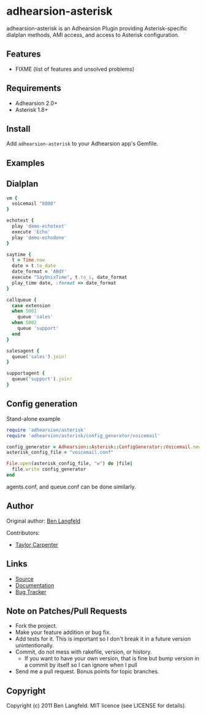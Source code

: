 adhearsion-asterisk
===========

adhearsion-asterisk is an Adhearsion Plugin providing Asterisk-specific dialplan methods, AMI access, and access to Asterisk configuration.

Features
--------

* FIXME (list of features and unsolved problems)

Requirements
------------

* Adhearsion 2.0+
* Asterisk 1.8+

Install
-------

Add `adhearsion-asterisk` to your Adhearsion app's Gemfile.

Examples
--------

## Dialplan


```ruby
vm {
  voicemail "8000"
}

echotest {
  play 'demo-echotest'
  execute 'Echo'
  play 'demo-echodone'
}

saytime {
  t = Time.now
  date = t.to_date
  date_format = 'ABdY'
  execute "SayUnixTime", t.to_i, date_format
  play_time date, :format => date_format
}

callqueue {
  case extension
  when 5001
    queue 'sales'
  when 5002
    queue 'support'
  end
}

salesagent {
  queue('sales').join!
}

supportagent {
  queue('support').join!
}
```

## Config generation

Stand-alone example

```ruby
require 'adhearsion/asterisk'
require 'adhearsion/asterisk/config_generator/voicemail'

config_generator = Adhearsion::Asterisk::ConfigGenerator::Voicemail.new
asterisk_config_file = "voicemail.conf"

File.open(asterisk_config_file, "w") do |file|
  file.write config_generator
end
```

agents.conf, and queue.conf can be done similarly.

Author
------

Original author: [Ben Langfeld](https://github.com/benlangfeld)

Contributors:
* [Taylor Carpenter](https://github.com/taylor)

Links
-----
* [Source](https://github.com/adhearsion/adhearsion-asterisk)
* [Documentation](http://rdoc.info/github/adhearsion/adhearsion-asterisk/master/frames)
* [Bug Tracker](https://github.com/adhearsion/adhearsion-asterisk/issues)

Note on Patches/Pull Requests
-----------------------------

* Fork the project.
* Make your feature addition or bug fix.
* Add tests for it. This is important so I don't break it in a future version unintentionally.
* Commit, do not mess with rakefile, version, or history.
  * If you want to have your own version, that is fine but bump version in a commit by itself so I can ignore when I pull
* Send me a pull request. Bonus points for topic branches.

Copyright
---------

Copyright (c) 2011 Ben Langfeld. MIT licence (see LICENSE for details).
